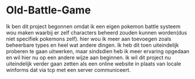 # Old-Battle-Game

Ik ben dit project begonnen omdat ik een eigen pokemon battle systeem wou maken waarbij er zelf characters beheerd zouden kunnen worden(dus niet specifiek pokemons zelf). hier wou ik meer aan toevoegen zoals beheerbare types en heel wat andere dingen. Ik heb dit toen uiteindelijk proberen te gaan uitwerken, maar sindsdien heb ik meer ervaring opgedaan en wil hier nu op een andere wijze aan beginnen. ik wil dit project nu uiteindelijk verder gaan zetten als een online website in plaats van locale winforms dat via tcp met een server communiceert.
